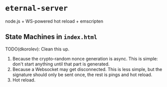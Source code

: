 # `eternal-server`
node.js + WS-powered hot reload + emscripten

## State Machines in `index.html`

TODO(dkorolev): Clean this up.

1. Because the crypto-random nonce generation is async. This is simple: don't start anything until that part is generated.
2. Because a Websocket may get disconnected. This is less simple, but the signature should only be sent once, the rest is pings and hot reload.
3. Hot reload.
